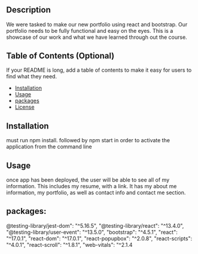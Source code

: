 # <New-Portfolio>

## Description

We were tasked to make our new portfolio using react and bootstrap. Our portfolio needs to be fully functional and easy on the eyes. This is a showcase of our work and what we have learned through out the course.

## Table of Contents (Optional)

If your README is long, add a table of contents to make it easy for users to find what they need.

- [Installation](#installation)
- [Usage](#usage)
- [packages](#packages)
- [License](#license)

## Installation


must run npm install. followed by npm start in order to activate the application from the command line

## Usage

once app has been deployed, the user will be able to see all of my information. This includes my resume, with a link. It has my about me information, my portfolio, as well as contact info and contact me section.

## packages:
@testing-library/jest-dom": "^5.16.5",
    "@testing-library/react": "^13.4.0",
    "@testing-library/user-event": "^13.5.0",
    "bootstrap": "^4.5.1",
    "react": "^17.0.1",
    "react-dom": "^17.0.1",
    "react-popupbox": "^2.0.8",
    "react-scripts": "^4.0.1",
    "react-scroll": "^1.8.1",
    "web-vitals": "^2.1.4




